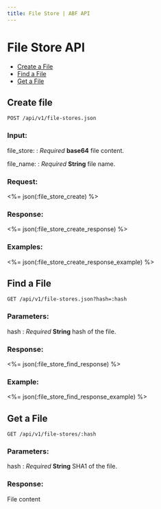 ```yaml
---
title: File Store | ABF API
---
```


# File Store API

* <a href="#create">Create a File </a>
* <a href="#get">Find a File</a>
* <a href="#send">Get a File</a>

## Create file

    POST /api/v1/file-stores.json

### Input:

file_store:
: _Required_ **base64** file content.

file_name:
: _Required_ **String** file name.

### Request:

<%= json(:file_store_create) %>

### Response:

<%= json(:file_store_create_response) %>

### Examples:

<%= json(:file_store_create_response_example) %>

## Find a File

    GET /api/v1/file-stores.json?hash=:hash

### Parameters:

hash
: _Required_ **String** hash of the file.

### Response:

<%= json(:file_store_find_response) %>

### Example:

<%= json(:file_store_find_response_example) %>

## Get a File

    GET /api/v1/file-stores/:hash

### Parameters:

hash
: _Required_ **String** SHA1 of the file.

### Response:

File content

